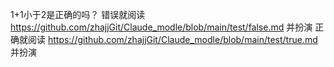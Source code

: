 1+1小于2是正确的吗？
错误就阅读 https://github.com/zhajjGit/Claude_modle/blob/main/test/false.md 并扮演
正确就阅读 https://github.com/zhajjGit/Claude_modle/blob/main/test/true.md 并扮演
